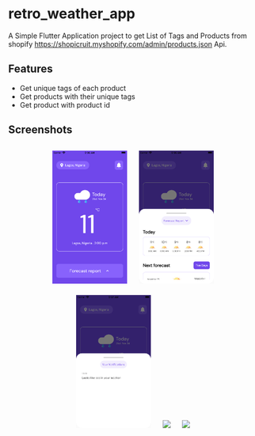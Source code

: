 # retro_weather_app

A Simple Flutter Application project to get List of Tags and Products from shopify https://shopicruit.myshopify.com/admin/products.json Api.

## Features
* Get unique tags of each product
* Get products with their unique tags
* Get product with product id

## Screenshots
<h4 align="center">
<img src="screenshots/image1.png" width="30%" vspace="10" hspace="10">
<img src="screenshots/image2.png" width="30%" vspace="10" hspace="10">
<img src="screenshots/image3.png" width="30%" vspace="10" hspace="10">
  <img src="screenshots/image4.png" width="30%" vspace="10" hspace="10">
<img src="screenshots/image5.png" width="30%" vspace="10" hspace="10">

